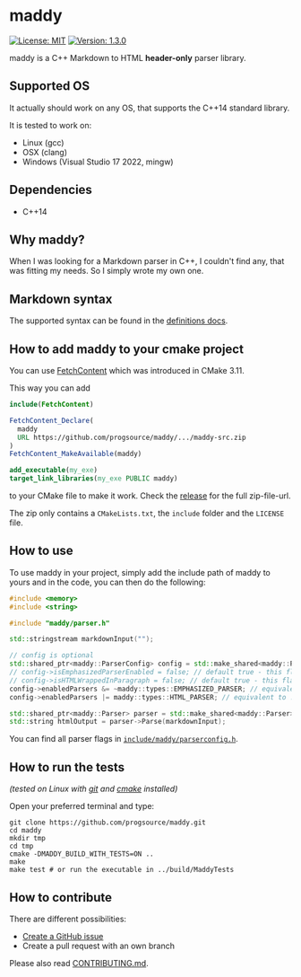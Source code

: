 # maddy

[![License: MIT](https://img.shields.io/badge/License-MIT-yellow.svg)](https://opensource.org/licenses/MIT)
[![Version: 1.3.0](https://img.shields.io/badge/Version-1.3.0-brightgreen.svg)](https://semver.org/)

maddy is a C++ Markdown to HTML **header-only** parser library.

## Supported OS

It actually should work on any OS, that supports the C++14 standard library.

It is tested to work on:

* Linux (gcc)
* OSX (clang)
* Windows (Visual Studio 17 2022, mingw)

## Dependencies

* C++14

## Why maddy?

When I was looking for a Markdown parser in C++, I couldn't find any, that was
fitting my needs. So I simply wrote my own one.

## Markdown syntax

The supported syntax can be found in the [definitions docs](docs/definitions.md).

## How to add maddy to your cmake project

You can use [FetchContent](https://cmake.org/cmake/help/latest/module/FetchContent.html)
which was introduced in CMake 3.11.

This way you can add

```cmake
include(FetchContent)

FetchContent_Declare(
  maddy
  URL https://github.com/progsource/maddy/.../maddy-src.zip
)
FetchContent_MakeAvailable(maddy)

add_executable(my_exe)
target_link_libraries(my_exe PUBLIC maddy)
```

to your CMake file to make it work. Check the
[release](https://github.com/progsource/maddy/releases) for the full
zip-file-url.

The zip only contains a `CMakeLists.txt`, the `include` folder and the `LICENSE`
file.

## How to use

To use maddy in your project, simply add the include path of maddy to yours
and in the code, you can then do the following:

```c++
#include <memory>
#include <string>

#include "maddy/parser.h"

std::stringstream markdownInput("");

// config is optional
std::shared_ptr<maddy::ParserConfig> config = std::make_shared<maddy::ParserConfig>();
// config->isEmphasizedParserEnabled = false; // default true - this flag is deprecated
// config->isHTMLWrappedInParagraph = false; // default true - this flag is deprecated
config->enabledParsers &= ~maddy::types::EMPHASIZED_PARSER; // equivalent to !isEmphasizedParserEnabled
config->enabledParsers |= maddy::types::HTML_PARSER; // equivalent to !isHTMLWrappedInParagraph

std::shared_ptr<maddy::Parser> parser = std::make_shared<maddy::Parser>(config);
std::string htmlOutput = parser->Parse(markdownInput);
```

You can find all parser flags in
[`include/maddy/parserconfig.h`](include/maddy/parserconfig.h).

## How to run the tests

*(tested on Linux with
[git](https://git-scm.com/book/en/v2/Getting-Started-Installing-Git) and
[cmake](https://cmake.org/install/) installed)*

Open your preferred terminal and type:

```shell
git clone https://github.com/progsource/maddy.git
cd maddy
mkdir tmp
cd tmp
cmake -DMADDY_BUILD_WITH_TESTS=ON ..
make
make test # or run the executable in ../build/MaddyTests
```

## How to contribute

There are different possibilities:

* [Create a GitHub issue](https://github.com/progsource/maddy/issues/new)
* Create a pull request with an own branch

Please also read [CONTRIBUTING.md](CONTRIBUTING.md).

